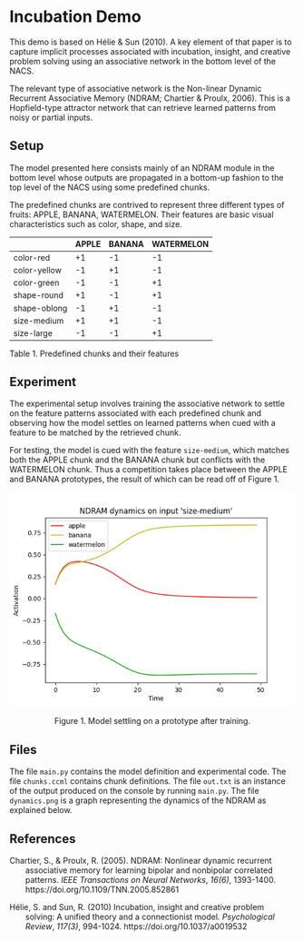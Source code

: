 # Incubation Demo

This demo is based on Hélie & Sun (2010). A key element of that paper is to capture implicit processes associated with incubation, insight, and creative problem solving using an associative network in the bottom level of the NACS. 

The relevant type of associative network is the Non-linear Dynamic Recurrent Associative Memory (NDRAM; Chartier & Proulx, 2006). This is a Hopfield-type attractor network that can retrieve learned patterns from noisy or partial inputs. 

## Setup

The model presented here consists mainly of an NDRAM module in the bottom level whose outputs are propagated in a bottom-up fashion to the top level of the NACS using some predefined chunks. 

The predefined chunks are contrived to represent three different types of fruits: APPLE, BANANA, WATERMELON. Their features are basic visual characteristics such as color, shape, and size.

<table>
<thead>
<th></th>
<th>APPLE</th>
<th>BANANA</th>
<th>WATERMELON</th>
</thead>
<tbody>
<tr>
<td>color-red</td>
<td>+1</td>
<td>-1</td>
<td>-1</td>
</tr>
<tr>
<td>color-yellow</td>
<td>-1</td>
<td>+1</td>
<td>-1</td>
</tr>
<tr>
<td>color-green</td>
<td>-1</td>
<td>-1</td>
<td>+1</td>
</tr>
<tr>
<td>shape-round</td>
<td>+1</td>
<td>-1</td>
<td>+1</td>
</tr>
<tr>
<td>shape-oblong</td>
<td>-1</td>
<td>+1</td>
<td>-1</td>
</tr>
<tr>
<td>size-medium</td>
<td>+1</td>
<td>+1</td>
<td>-1</td>
</tr>
<tr>
<td>size-large</td>
<td>-1</td>
<td>-1</td>
<td>+1</td>
</tr>
</tbody>
</table>
<caption>Table 1. Predefined chunks and their features</caption>


## Experiment

The experimental setup involves training the associative network to settle on the feature patterns associated with each predefined chunk and observing how the model settles on learned patterns when cued with a feature to be matched by the retrieved chunk.

For testing, the model is cued with the feature `size-medium`, which matches both the APPLE chunk and the BANANA chunk but conflicts with the WATERMELON chunk. Thus a competition takes place between the APPLE and BANANA prototypes, the result of which can be read off of Figure 1.

![Model Dynamics on Cue 'size-medium'](dynamics.png)
<figcaption align = "center">Figure 1. Model settling on a prototype after training.</figcaption>

## Files

The file `main.py` contains the model definition and experimental code. The file `chunks.ccml` contains chunk definitions. The file `out.txt` is an instance of the output produced on the console by running `main.py`. The file `dynamics.png` is a graph representing the dynamics of the NDRAM as explained below.

## References

<p style="padding-left: 2em; text-indent: -2em;">
Chartier, S., & Proulx, R. (2005). NDRAM: Nonlinear dynamic recurrent associative memory for learning bipolar and nonbipolar correlated patterns. <em>IEEE Transactions on Neural Networks</em>, <em>16(6)</em>, 1393-1400. <a>https://doi.org/10.1109/TNN.2005.852861</a>
</p>
<p style="padding-left: 2em; text-indent: -2em;">
Hélie, S. and Sun, R. (2010) Incubation, insight and creative problem solving: A unified theory and a connectionist model. <em>Psychological Review</em>, <em>117(3)</em>, 994-1024. <a> https://doi.org/10.1037/a0019532</a>
</p>

